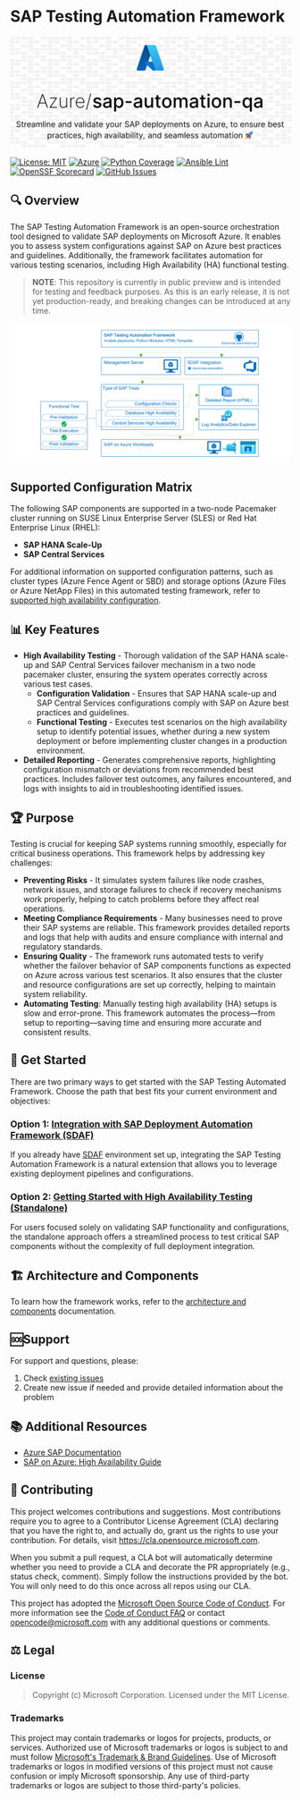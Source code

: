 # SAP Testing Automation Framework

![SAP Testing Automation Framework](./docs/images/sap-automation-qa.svg)

[![License: MIT](https://img.shields.io/badge/License-MIT-yellow.svg)](LICENSE)
[![Azure](https://img.shields.io/badge/Microsoft-SAP%20on%20Azure-0078D4?logo=microsoft)](https://docs.microsoft.com/azure/sap)
[![Python Coverage](https://img.shields.io/badge/Code%20Coverage-85%25-success?logo=python&logoColor=white)](https://github.com/Azure/sap-automation-qa/actions/workflows/github-actions-code-coverage.yml)
[![Ansible Lint](https://github.com/Azure/sap-automation-qa/actions/workflows/github-actions-ansible-lint.yml/badge.svg)](https://github.com/Azure/sap-automation-qa/actions/workflows/github-actions-ansible-lint.yml)
[![OpenSSF Scorecard](https://img.shields.io/ossf-scorecard/github.com/Azure/sap-automation-qa)](https://scorecard.dev/viewer/?uri=github.com/Azure/sap-automation-qa)
[![GitHub Issues](https://img.shields.io/github/issues/Azure/sap-automation-qa)](https://github.com/Azure/sap-automation-qa/issues)

## 🔍 Overview

The SAP Testing Automation Framework is an open-source orchestration tool designed to validate SAP deployments on Microsoft Azure. It enables you to assess system configurations against SAP on Azure best practices and guidelines. Additionally, the framework facilitates automation for various testing scenarios, including High Availability (HA) functional testing.

> **NOTE**: This repository is currently in public preview and is intended for testing and feedback purposes. As this is an early release, it is not yet production-ready, and breaking changes can be introduced at any time.

![SAP Testing Automation Framework](./docs/images/sap-testing-automation-framework.png)

## Supported Configuration Matrix

The following SAP components are supported in a two-node Pacemaker cluster running on SUSE Linux Enterprise Server (SLES) or Red Hat Enterprise Linux (RHEL):

- **SAP HANA Scale-Up**
- **SAP Central Services**

For additional information on supported configuration patterns, such as cluster types (Azure Fence Agent or SBD) and storage options (Azure Files or Azure NetApp Files) in this automated testing framework, refer to [supported high availability configuration](./docs/HIGH_AVAILABILITY.md).

## 📊 Key Features

- **High Availability Testing** - Thorough validation of the SAP HANA scale-up and SAP Central Services failover mechanism in a two node pacemaker cluster, ensuring the system operates correctly across various test cases.
  - **Configuration Validation** - Ensures that SAP HANA scale-up and SAP Central Services configurations comply with SAP on Azure best practices and guidelines.
  - **Functional Testing** - Executes test scenarios on the high availability setup to identify potential issues, whether during a new system deployment or before implementing cluster changes in a production environment.
- **Detailed Reporting** - Generates comprehensive reports, highlighting configuration mismatch or deviations from recommended best practices. Includes failover test outcomes, any failures encountered, and logs with insights to aid in troubleshooting identified issues.

## 🏆 Purpose

Testing is crucial for keeping SAP systems running smoothly, especially for critical business operations. This framework helps by addressing key challenges:

- **Preventing Risks** - It simulates system failures like node crashes, network issues, and storage failures to check if recovery mechanisms work properly, helping to catch problems before they affect real operations.
- **Meeting Compliance Requirements** - Many businesses need to prove their SAP systems are reliable. This framework provides detailed reports and logs that help with audits and ensure compliance with internal and regulatory standards.
- **Ensuring Quality** -  The framework runs automated tests to verify whether the failover behavior of SAP components functions as expected on Azure across various test scenarios. It also ensures that the cluster and resource configurations are set up correctly, helping to maintain system reliability.
- **Automating Testing**: Manually testing high availability (HA) setups is slow and error-prone. This framework automates the process—from setup to reporting—saving time and ensuring more accurate and consistent results.

## 🚦 Get Started

There are two primary ways to get started with the SAP Testing Automated Framework. Choose the path that best fits your current environment and objectives:

### Option 1: [Integration with SAP Deployment Automation Framework (SDAF)](./docs/SDAF_INTEGRATION.md)

If you already have [SDAF](https://github.com/Azure/sap-automation) environment set up, integrating the SAP Testing Automation Framework is a natural extension that allows you to leverage existing deployment pipelines and configurations.

### Option 2: [Getting Started with High Availability Testing (Standalone)](./docs/HIGH_AVAILABILITY.md)

For users focused solely on validating SAP functionality and configurations, the standalone approach offers a streamlined process to test critical SAP components without the complexity of full deployment integration.

## 🏗️ Architecture and Components

To learn how the framework works, refer to the [architecture and components](./docs/ARCHITECTURE.md) documentation.

## 🆘Support

For support and questions, please:

1. Check [existing issues](https://github.com/Azure/sap-automation-qa/issues/)
2. Create new issue if needed and provide detailed information about the problem

## 📚 Additional Resources

- [Azure SAP Documentation](https://docs.microsoft.com/azure/sap)
- [SAP on Azure: High Availability Guide](https://docs.microsoft.com/azure/sap/workloads/sap-high-availability-guide-start)

## 🤝 Contributing

This project welcomes contributions and suggestions.  Most contributions require you to agree to a Contributor License Agreement (CLA) declaring that you have the right to, and actually do, grant us the rights to use your contribution. For details, visit <https://cla.opensource.microsoft.com>.

When you submit a pull request, a CLA bot will automatically determine whether you need to provide a CLA and decorate the PR appropriately (e.g., status check, comment). Simply follow the instructions provided by the bot. You will only need to do this once across all repos using our CLA.

This project has adopted the [Microsoft Open Source Code of Conduct](https://opensource.microsoft.com/codeofconduct/). For more information see the [Code of Conduct FAQ](https://opensource.microsoft.com/codeofconduct/faq/) or contact [opencode@microsoft.com](mailto:opencode@microsoft.com) with any additional questions or comments.

## ⚖️ Legal

### License

> Copyright (c) Microsoft Corporation. Licensed under the MIT License.

### Trademarks

This project may contain trademarks or logos for projects, products, or services. Authorized use of Microsoft trademarks or logos is subject to and must follow [Microsoft's Trademark & Brand Guidelines](https://www.microsoft.com/en-us/legal/intellectualproperty/trademarks/usage/general). Use of Microsoft trademarks or logos in modified versions of this project must not cause confusion or imply Microsoft sponsorship. Any use of third-party trademarks or logos are subject to those third-party's policies.
